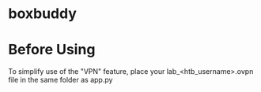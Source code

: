 # boxbuddy

# Before Using

To simplify use of the "VPN" feature, place your lab_<htb_username>.ovpn file in the same folder as app.py
